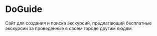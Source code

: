 # DoGuide
 Сайт для создания и поиска экскурсий, предлагающий бесплатные экскурсии за проведенные в своем городе другим людям.
